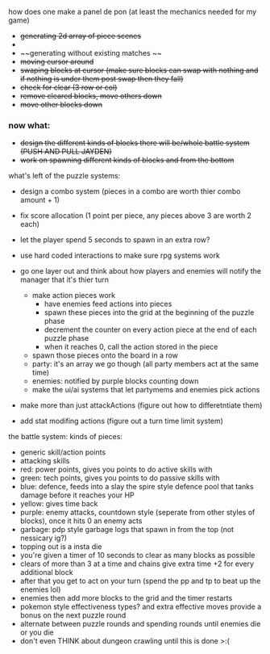 how does one make a panel de pon (at least the mechanics needed for my game)
- ~~generating 2d array of piece scenes~~
- 
- ~~generating without existing matches ~~
- ~~moving cursor around~~
- ~~swaping blocks at cursor (make sure blocks can swap with nothing and if nothing is under them post swap then they fall)~~
- ~~check for clear (3 row or col)~~
- ~~remove cleared blocks, move others down~~
- ~~move other blocks down~~

### now what:
- ~~design the different kinds of blocks there will be/whole battle system (PUSH AND PULL JAYDEN)~~
- ~~work on spawning different kinds of blocks and from the bottom~~ 

what's left of the puzzle systems:
- design a combo system (pieces in a combo are worth thier combo amount + 1)
- fix score allocation (1 point per piece, any pieces above 3 are worth 2 each)
- let the player spend 5 seconds to spawn in an extra row?


- use hard coded interactions to make sure rpg systems work
- go one layer out and think about how players and enemies will notify the manager that it's thier turn
	- make action pieces work
	  - have enemies feed actions into pieces
	  - spawn these pieces into the grid at the beginning of the puzzle phase
	  - decrement the counter on every action piece at the end of each puzzle phase
	  - when it reaches 0, call the action stored in the piece
	- spawn those pieces onto the board in a row
  - party: it's an array we go though (all party members act at the same time)
  - enemies: notified by purple blocks counting down
  - make the ui/ai systems that let partymems and enemies pick actions

- make more than just attackActions (figure out how to differetntiate them)
- add stat modifing actions (figure out a turn time limit system)


the battle system:
kinds of pieces:
- generic skill/action points
- attacking skills
- red: power points, gives you points to do active skills with 
- green: tech points, gives you points to do passive skills with 
- blue: defence, feeds into a slay the spire style defence pool that tanks damage before it reaches your HP
- yellow: gives time back
- purple: enemy attacks, countdown style (seperate from other styles of blocks), once it hits 0 an enemy acts
- garbage: pdp style garbage logs that spawn in from the top (not nessicary ig?)
- topping out is a insta die
- you're given a timer of 10 seconds to clear as many blocks as possible
- clears of more than 3 at a time and chains give extra time +2 for every additional block
- after that you get to act on your turn (spend the pp and tp to beat up the enemies lol) 
- enemies then add more blocks to the grid and the timer restarts
- pokemon style effectiveness types? and extra effective moves provide a bonus on the next puzzle round
- alternate between puzzle rounds and spending rounds until enemies die or you die
- don't even THINK about dungeon crawling until this is done >:(
